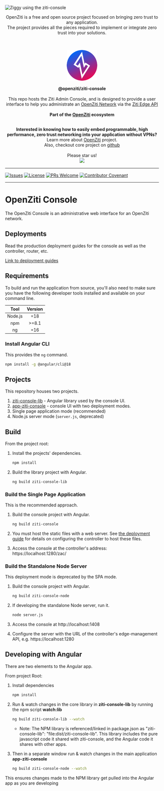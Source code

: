 ![Ziggy using the ziti-console](https://raw.githubusercontent.com/openziti/ziti-console/main/projects/ziti-console-lib/src/lib/assets/banners/ZAC.jpg)

<p align="center" width="100%">
OpenZiti is a free and open source project focused on bringing zero trust to any application.
     <br>
The project provides all the pieces required to implement or integrate zero trust into your solutions.
<br/>
<br/>
     <br>
</p>

<p align="center" width="100%">
<a href="https://openziti.io"><img src="https://github.com/openziti/ziti-console/blob/main/projects/ziti-console-lib/src/lib/assets/icons/android-icon-192x192.png?raw=true" width="100"></a>
</p>

<p align="center">
    <b>
    <a>@openziti/ziti-console</a>
    <br>
    <br>
    </b>
    This repo hosts the Ziti Admin Console, and is designed to provide a user interface to help you administrate an <a href="https://openziti.io">OpenZiti Network</a> via the <a href="https://openziti.io/docs/reference/developer/api/">Ziti Edge API</a>
    <br>
    <br>
    <b>Part of the <a href="https://openziti.io/about">OpenZiti</a> ecosystem</b>
</p>

<p align="center">
    <br>
    <b>Interested in knowing how to easily embed programmable, high performance, zero trust networking into your application without VPNs?</b>
    <br>
    Learn more about <a href="https://openziti.io/about">OpenZiti</a> project.</b>
    <br>
    Also, checkout core project on <a href="https://github.com/openziti">github</a>
<br/>
<br/>
Please star us!
<br/>
<a href="https://github.com/openziti/ziti/stargazers"><img src="https://img.shields.io/github/stars/openziti/ziti?style=flat" ></a>
    </p>

---
[![Issues](https://img.shields.io/github/issues-raw/openziti/ziti-console)]()
[![License](https://img.shields.io/badge/License-Apache%202.0-blue.svg)](https://opensource.org/licenses/Apache-2.0)
[![PRs Welcome](https://img.shields.io/badge/PRs-welcome-brightgreen.svg?style=rounded)](CONTRIBUTING.md)
[![Contributor Covenant](https://img.shields.io/badge/Contributor%20Covenant-v2.0%20adopted-ff69b4.svg)](CODE_OF_CONDUCT.md)

---


# OpenZiti Console

The OpenZiti Console is an administrative web interface for an OpenZiti network.

## Deployments

Read the production deployment guides for the console as well as the controller, router, etc.

[Link to deployment guides](https://openziti.io/docs/category/deployments/)

## Requirements

To build and run the application from source, you'll also need to make sure you have the following developer tools installed and available on your command line.

| Tool        |      Version |
| :---:       | :---:        |
| Node.js     |  =18         |
| npm         | >=8.1        |
| ng          |  =16         |

### Install Angular CLI

This provides the `ng` command.

```bash
npm install -g @angular/cli@18
```

## Projects

This repository houses two projects.

1. [ziti-console-lib](./projects/ziti-console-lib) - Angular library used by the console UI.
1. [app-ziti-console](./projects/app-ziti-console) - console UI with two deployment modes.
1. Single page application mode (recommended)
1. Node.js server mode (`server.js`, deprecated)

## Build

From the project root:

1. Install the projects' dependencies.

    ```bash
    npm install
    ```

1. Build the library project with Angular.

    ```bash
    ng build ziti-console-lib
    ```
### Build the Single Page Application

This is the recommended approach.

1. Build the console project with Angular.

    ```bash
    ng build ziti-console
    ```

1. You must host the static files with a web server.
   See [the deployment guide](https://openziti.io/docs/guides/deployments/linux/console) for details on configuring the controller to host these files.

1. Access the console at the controller's address: https://localhost:1280/zac/


### Build the Standalone Node Server

This deployment mode is deprecated by the SPA mode.

1. Build the console project with Angular.

    ```bash
    ng build ziti-console-node
    ```

1. If developing the standalone Node server, run it.

    ```bash
    node server.js
    ```

1. Access the console at http://localhost:1408
1. Configure the server with the URL of the controller's edge-management API, e.g. https://localhost:1280

## Developing with Angular

There are two elements to the Angular app.

From project Root:

1. Install dependencies

    ```bash
    npm install
    ```

1. Run & watch changes in the core library in **ziti-console-lib** by running the npm script **watch:lib**

    ```bash
    ng build ziti-console-lib --watch
    ```

   * Note: The NPM library is referenced/linked in package.json as "ziti-console-lib": "file:dist/ziti-console-lib".
     This library includes the pure javascript code it shared with ziti-console, and the Angular code it shares with other apps.

1. Then in a separate window run & watch changes in the main application **app-ziti-console**

    ```bash
    ng build ziti-console-node --watch
    ```

This ensures changes made to the NPM library get pulled into the Angular app as you are developing

